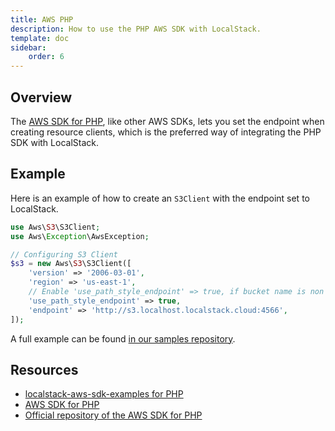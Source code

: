 ```yaml
---
title: AWS PHP
description: How to use the PHP AWS SDK with LocalStack.
template: doc
sidebar:
    order: 6
---
```


## Overview

The [AWS SDK for PHP](https://aws.amazon.com/sdk-for-php/), like other AWS SDKs, lets you set the endpoint when creating resource clients,
which is the preferred way of integrating the PHP SDK with LocalStack.

## Example

Here is an example of how to create an `S3Client` with the endpoint set to LocalStack.

```php
use Aws\S3\S3Client;
use Aws\Exception\AwsException;

// Configuring S3 Client
$s3 = new Aws\S3\S3Client([
    'version' => '2006-03-01',
    'region' => 'us-east-1',
    // Enable 'use_path_style_endpoint' => true, if bucket name is non DNS compliant
    'use_path_style_endpoint' => true,
    'endpoint' => 'http://s3.localhost.localstack.cloud:4566',
]);
```

A full example can be found [in our samples repository](https://github.com/localstack/localstack-aws-sdk-examples/tree/main/php).

## Resources

* [localstack-aws-sdk-examples for PHP](https://github.com/localstack/localstack-aws-sdk-examples/tree/main/php)
* [AWS SDK for PHP](https://aws.amazon.com/sdk-for-php/)
* [Official repository of the AWS SDK for PHP](https://github.com/aws/aws-sdk-php)